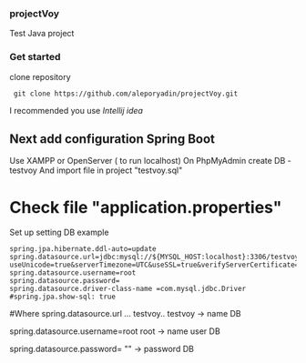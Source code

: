 ### projectVoy

 Test Java project

### Get started
 clone repository 
```
 git clone https://github.com/aleporyadin/projectVoy.git
```
 I recommended you use *Intellij idea*

## Next add configuration Spring Boot
 Use XAMPP or OpenServer ( to run localhost)
 On PhpMyAdmin create DB - testvoy
 And import file in project "testvoy.sql" 
# Check file "application.properties"
 Set up setting DB example 
```
spring.jpa.hibernate.ddl-auto=update
spring.datasource.url=jdbc:mysql://${MYSQL_HOST:localhost}:3306/testvoy?useUnicode=true&serverTimezone=UTC&useSSL=true&verifyServerCertificate=false
spring.datasource.username=root
spring.datasource.password=
spring.datasource.driver-class-name =com.mysql.jdbc.Driver
#spring.jpa.show-sql: true
```
#Where
 spring.datasource.url  ... testvoy..
 testvoy -> name DB 

 spring.datasource.username=root
 root -> name user DB

 spring.datasource.password=
 "" -> password DB
